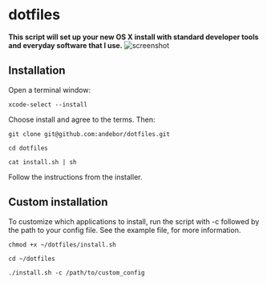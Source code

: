 dotfiles
========
**This script will set up your new OS X install with standard developer tools and everyday software that I use.**
![screenshot](http://i.imgur.com/cPvtSfb.png)

## Installation
Open a terminal window:

```
xcode-select --install
```
Choose install and agree to the terms.
Then:

```
git clone git@github.com:andebor/dotfiles.git
```

```
cd dotfiles
```

```
cat install.sh | sh
```
Follow the instructions from the installer.

## Custom installation

To customize which applications to install, run the script with -c followed by the path to your config file.
See the example file, for more information.

```
chmod +x ~/dotfiles/install.sh

cd ~/dotfiles

./install.sh -c /path/to/custom_config
```
